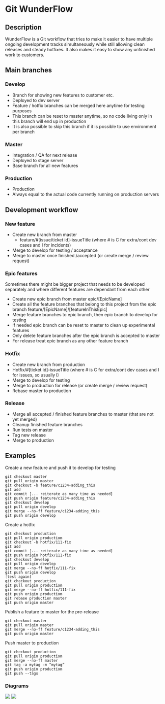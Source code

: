 # Git WunderFlow

## Description
WunderFlow is a Git workflow that tries to make it easier to have multiple ongoing development tracks simultaneously while still allowing clean releases and steady hotfixes. It also makes it easy to show any unfinished work to customers.

## Main branches

### Develop
- Branch for showing new features to customer etc.
- Deployed to dev server
- Feature / hotfix branches can be merged here anytime for testing purposes
- This branch can be reset to master anytime, so no code living only in this branch will end up in production
- It is also possible to skip this branch if it is possible to use environment per branch

### Master
- Integration / QA for next release
- Deployed to stage server
- Base branch for all new features

### Production
- Production
- Always equal to the actual code currently running on production servers

## Development workflow

### New feature
- Create new branch from master
  - feature/#[issue/ticket id]-issueTitle (where # is C for extra/cont dev cases and I for incidents)
- Merge to develop for testing / acceptance
- Merge to master once finished /accepted (or create merge / review request)

### Epic features
Sometimes there might be bigger project that needs to be developed separately and where different features are dependant from each other
- Create new epic branch from master epic/[EpicName]
- Create all the feature branches that belong to this project from the epic branch feature/[EpicName]/[featureInThisEpic]
- Merge feature branches to epic branch, then epic branch to develop for testing
- If needed epic branch can be reset to master to clean up experimental features
- Only delete feature branches after the epic branch is accepted to master
- For release treat epic branch as any other feature branch

### Hotfix
- Create new branch from production
- Hotfix/#[ticket id]-issueTitle (where # is C for extra/cont dev cases and I for issues, so usually I)
- Merge to develop for testing
- Merge to production for release (or create merge / review request)
- Rebase master to production

### Release
- Merge all accepted / finished feature branches to master (that are not yet merged)
- Cleanup finished feature branches
- Run tests on master
- Tag new release
- Merge to production

## Examples

Create a new feature and push it to develop for testing
```
git checkout master
git pull origin master
git checkout -b feature/c1234-adding_this
git add
git commit [... reiterate as many time as needed]
git push origin feature/c1234-adding_this
git checkout develop
git pull origin develop
git merge --no-ff feature/c1234-adding_this
git push origin develop
```

Create a hotfix
```
git checkout production
git pull origin production
git checkout -b hotfix/111-fix
git add
git commit [... reiterate as many time as needed]
git push origin hotfix/111-fix
git checkout develop
git pull origin develop
git merge --no-ff hotfix/111-fix
git push origin develop
[test again]
git checkout production
git pull origin production
git merge --no-ff hotfix/111-fix
git push origin production
git rebase production master
git push origin master
```

Publish a feature to master for the pre-release
```
git checkout master
git pull origin master
git merge --no-ff feature/c1234-adding_this
git push origin master
```

Push master to production
```
git checkout production
git pull origin production
git merge --no-ff master
git tag -a mytag -m “mytag”
git push origin production
git push --tags
```

### Diagrams

![](https://raw.githubusercontent.com/wunderkraut/wunderflow/master/img/WunderFlow1.png)
![](https://raw.githubusercontent.com/wunderkraut/wunderflow/master/img/WunderFlow_epic1.png)
